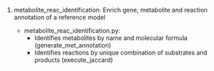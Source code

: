 1. metabolite_reac_identification: Enrich gene, metabolite and reaction annotation of a reference model

	- metabolite_reac_identification.py:
		- Identifies metabolites by name and molecular formula (generate_met_annotation)
		- Identifies reactions by unique combination of substrates and products (execute_jaccard)
